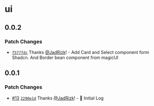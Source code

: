 # ui

## 0.0.2

### Patch Changes

- [`f577fdc`](https://github.com/JadRizk/turborepo-launchpad/commit/f577fdcd5ab04413456ae1885cce8c0577a0a6e3)
  Thanks [@JadRizk](https://github.com/JadRizk)! - Add Card and Select component
  form Shadcn. And Border bean component from magicUI

## 0.0.1

### Patch Changes

- [#13](https://github.com/JadRizk/miniature-launchpad/pull/13)
  [`2290e14`](https://github.com/JadRizk/miniature-launchpad/commit/2290e14ede8fbaa169a61282934da798064c0bfe)
  Thanks [@JadRizk](https://github.com/JadRizk)! - 🚀 Initial Log
